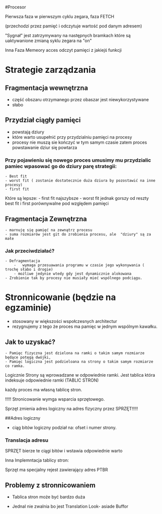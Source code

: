 #Procesor



Pierwsza faza w pierwszym cyklu zegara, faza FETCH

(przechodzi przez pamięć i odczytuje wartość pod danym adresem)

"Sygnał" jest zatrzymywany na następnych bramkach które są uaktywanione zmianą syklu zegara na "on"





Inna Faza Memeory acces odczyt pamięci z jakiejś funkcji





# Strategie zarządzania


## Fragmentacja wewnętrzna

 - część obszaru otrzymanego przez obaszar jest niewykorzystywane 
- słabo	


## Przydział ciągły pamięci
 - powstają dziury
 - które warto usupełnić przy przydzialniu pamięci na procesy
 - procesy nie muszą sie kończyć w tym samym czasie zatem proces powstawanie dziur się powtarza 
### Przy pojawieniu się nowego proces umusimy mu przydzialic pamiec wpasować go do dziury parę strategii:
	- Best fit
	- worst fit ( zostanie dostatecznie duża dziura by pozostawić na inne procesy) 
	- first fit
Które są lepsze:
	- first fit najszybsze 
	- worst fit jednak gorszy od reszty best fit i first porównywalne pod względem pamięci
## Fragmentacja Zewnętrzna
	- marnuję się pamięć na zewnątrz procesu
	- suma rozmiarów jest git do zrobienia procesu, ale  "dziury" są za małe
### Jak przeciwdziałać?
	- Defragmentacja
		-	wymaga przesuawania programu w czasie jego wykonywania ( trochę słabo i drogie)
		- możliwe jedynie wtedy gdy jest dynamicznie alokowana
	- Zrobienie tak by procesy nie musiały mieć wspólnego podciągu.





# Stronnicowanie (będzie na egzaminie)

- stosowany w większości wspołczesnych architectur
- rezygnujemy z tego że proces ma pamięc w jednym wspólnym kawałku.
## Jak to uzyskać?
	- Pamięc fizyczna jest dzielona na ramki o takim samym rozmiarze będące potęgą dwójki,
	- Pamięc logiczna jest podzieloana na strony o takim samym rozmiarze co ramka.
Logicznie Strony są wprowadzane w odpowiednie ramki.
Jest tablica która indeksuje odpowiednie ramki (TABLIC STRON)

każdy proces ma własną tablicę stron.


!!!!! Stronicowanie wymga wsparcia sprzętowego.

Sprzęt zmienia adres logiczny na adres fizyczny przez SPRZĘT!!!!!



##Adres logiczny
- ciąg bitów 
logiczny podział na:
ofset i numer strony.

### Translacja adresu
 SPRZĘT bierze te ciągi bitów i wstawia odpowiednie warto

Inna Implemntacja tablicy stron:

Sprzęt ma specjalny rejest zawierający adres PTBR


## Problemy z stronnicowaniem 

 - Tablica stron może być bardzo duża



- Jednal nie zwalnia bo jest Translation Look- asiade Buffor


